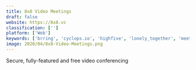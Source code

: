 ```yaml
---
title: 8x8 Video Meetings
draft: false 
website: https://8x8.vc
classification: ['']
platform: ['Web']
keywords: ['brring', 'cyclops.io', 'highfive', 'lonely_together', 'meeting_owl_pro', 'pluot_communications', 'remote_roulette', 'see_for_slack', 'zoom']
image: 2020/04/8x8-Video-Meetings.png
---
```

Secure, fully-featured and free video conferencing